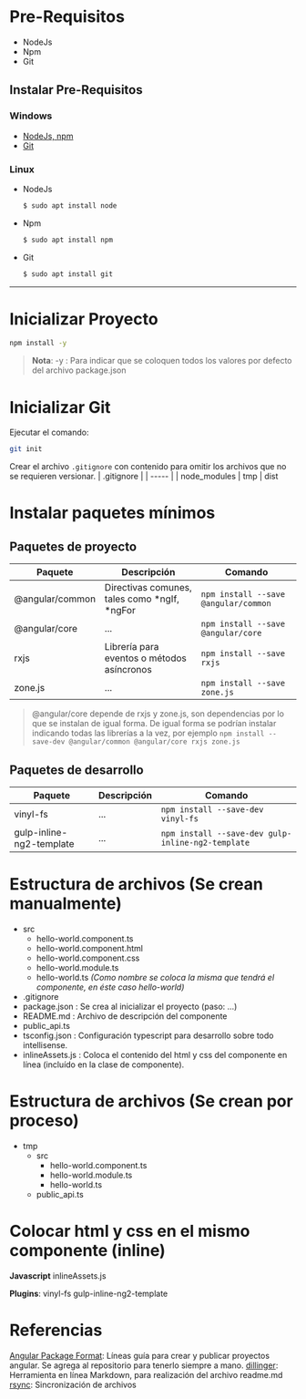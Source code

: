 # Pre-Requisitos

- NodeJs
- Npm
- Git

## Instalar Pre-Requisitos

### Windows
- [NodeJs, npm](https://nodejs.org)
- [Git](https://git-scm.com)

### Linux
- NodeJs
    ```sh
    $ sudo apt install node
    ```
- Npm
    ```sh
    $ sudo apt install npm
    ```
- Git
    ```sh
    $ sudo apt install git
    ```
___

# Inicializar Proyecto

```sh
npm install -y 
```

> **Nota**: 
-y : Para indicar que se coloquen todos los valores por defecto del archivo package.json

# Inicializar Git

Ejecutar el comando:
```sh
git init
```
Crear el archivo ```.gitignore``` con contenido para omitir los archivos que no se requieren versionar.
| .gitignore  |
| ----- |
| node_modules
| tmp
| dist

# Instalar paquetes mínimos

## Paquetes de proyecto
| Paquete | Descripción | Comando
| ----- | ------- | ------ 
| @angular/common | Directivas comunes, tales como *ngIf, *ngFor | `npm install --save @angular/common`
| @angular/core | ... | `npm install --save @angular/core`
| rxjs | Librería para eventos o métodos asíncronos | `npm install --save rxjs`
| zone.js | ... | `npm install --save zone.js`

> @angular/core depende de rxjs y zone.js, son dependencias por lo que se instalan de igual forma.
> De igual forma se podrían instalar indicando todas las librerías a la vez, por ejemplo `npm install --save-dev @angular/common @angular/core rxjs zone.js`

## Paquetes de desarrollo
| Paquete | Descripción | Comando
| ----- | ------- | ------ 
| vinyl-fs | ... | `npm install --save-dev vinyl-fs`
| gulp-inline-ng2-template | ... | `npm install --save-dev gulp-inline-ng2-template`

# Estructura de archivos (Se crean manualmente)

- src
    - hello-world.component.ts
    - hello-world.component.html
    - hello-world.component.css
    - hello-world.module.ts
    - hello-world.ts *(Como nombre se coloca la misma que tendrá el componente, en éste caso hello-world)*
- .gitignore
- package.json  : Se crea al inicializar el proyecto (paso: ...)
- README.md     : Archivo de descripción del componente
- public_api.ts
- tsconfig.json : Configuración typescript para desarrollo sobre todo intellisense.
- inlineAssets.js   : Coloca el contenido del html y css del componente en línea (incluído en la clase de componente).

# Estructura de archivos (Se crean por proceso)

- tmp
    - src
        - hello-world.component.ts
        - hello-world.module.ts
        - hello-world.ts
    - public_api.ts

# Colocar html y css en el mismo componente (inline)

**Javascript**
inlineAssets.js

**Plugins**:
vinyl-fs
gulp-inline-ng2-template

# Referencias
[Angular Package Format](https://docs.google.com/document/d/1CZC2rcpxffTDfRDs6p1cfbmKNLA6x5O-NtkJglDaBVs): Líneas guía para crear y publicar proyectos angular. Se agrega al repositorio para tenerlo siempre a mano.
[dillinger](https://dillinger.io): Herramienta en línea Markdown, para realización del archivo readme.md
[rsync](https://www.atareao.es/software-linux/sincronizacion-a-fondo-con-rsync/): Sincronización de archivos